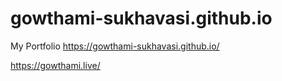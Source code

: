 # gowthami-sukhavasi.github.io
My Portfolio
https://gowthami-sukhavasi.github.io/  <br>

https://gowthami.live/
